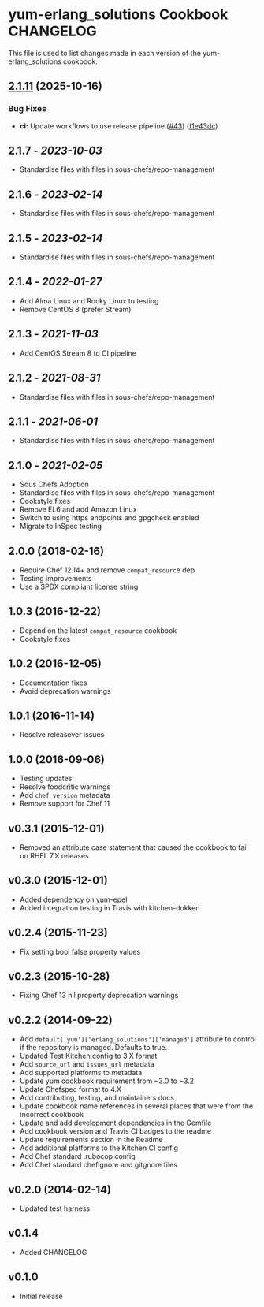# yum-erlang_solutions Cookbook CHANGELOG

This file is used to list changes made in each version of the yum-erlang_solutions cookbook.

## [2.1.11](https://github.com/sous-chefs/yum-erlang_solutions/compare/2.1.10...v2.1.11) (2025-10-16)


### Bug Fixes

* **ci:** Update workflows to use release pipeline ([#43](https://github.com/sous-chefs/yum-erlang_solutions/issues/43)) ([f1e43dc](https://github.com/sous-chefs/yum-erlang_solutions/commit/f1e43dc24ae56e4558a018c0e373e03dd8a9b9f1))

## 2.1.7 - *2023-10-03*

* Standardise files with files in sous-chefs/repo-management

## 2.1.6 - *2023-02-14*

* Standardise files with files in sous-chefs/repo-management

## 2.1.5 - *2023-02-14*

* Standardise files with files in sous-chefs/repo-management

## 2.1.4 - *2022-01-27*

* Add Alma Linux and Rocky Linux to testing
* Remove CentOS 8 (prefer Stream)

## 2.1.3 - *2021-11-03*

* Add CentOS Stream 8 to CI pipeline

## 2.1.2 - *2021-08-31*

* Standardise files with files in sous-chefs/repo-management

## 2.1.1 - *2021-06-01*

* Standardise files with files in sous-chefs/repo-management

## 2.1.0 - *2021-02-05*

* Sous Chefs Adoption
* Standardise files with files in sous-chefs/repo-management
* Cookstyle fixes
* Remove EL6 and add Amazon Linux
* Switch to using https endpoints and gpgcheck enabled
* Migrate to InSpec testing

## 2.0.0 (2018-02-16)

* Require Chef 12.14+ and remove `compat_resourc`e dep
* Testing improvements
* Use a SPDX compliant license string

## 1.0.3 (2016-12-22)

* Depend on the latest `compat_resource` cookbook
* Cookstyle fixes

## 1.0.2 (2016-12-05)

* Documentation fixes
* Avoid deprecation warnings

## 1.0.1 (2016-11-14)

* Resolve releasever issues

## 1.0.0 (2016-09-06)

* Testing updates
* Resolve foodcritic warnings
* Add `chef_version` metadata
* Remove support for Chef 11

## v0.3.1 (2015-12-01)

* Removed an attribute case statement that caused the cookbook to fail on RHEL 7.X releases

## v0.3.0 (2015-12-01)

* Added dependency on yum-epel
* Added integration testing in Travis with kitchen-dokken

## v0.2.4 (2015-11-23)

* Fix setting bool false property values

## v0.2.3 (2015-10-28)

* Fixing Chef 13 nil property deprecation warnings

## v0.2.2 (2014-09-22)

* Add `default['yum']['erlang_solutions']['managed']` attribute to control if the repository is managed. Defaults to true.
* Updated Test Kitchen config to 3.X format
* Add `source_url` and `issues_url` metadata
* Add supported platforms to metadata
* Update yum cookbook requirement from ~3.0 to ~3.2
* Update Chefspec format to 4.X
* Add contributing, testing, and maintainers docs
* Update cookbook name references in several places that were from the incorrect cookbook
* Update and add development dependencies in the Gemfile
* Add cookbook version and Travis CI badges to the readme
* Update requirements section in the Readme
* Add additional platforms to the Kitchen CI config
* Add Chef standard .rubocop config
* Add Chef standard chefignore and gitgnore files

## v0.2.0 (2014-02-14)

* Updated test harness

## v0.1.4

* Added CHANGELOG

## v0.1.0

* Initial release
